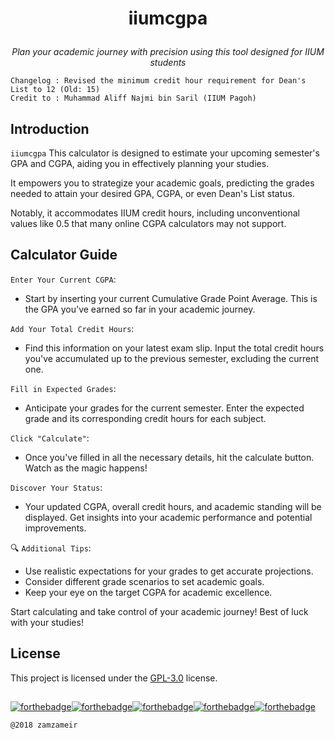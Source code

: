 <h1 align="center">
  <p>iiumcgpa</p>
</h1>

<p align="center">
  <i align="center">Plan your academic journey with precision using this tool designed for IIUM students</i>
</p>

```
Changelog : Revised the minimum credit hour requirement for Dean's List to 12 (Old: 15)
Credit to : Muhammad Aliff Najmi bin Saril (IIUM Pagoh)
```

## Introduction

`iiumcgpa` This calculator is designed to estimate your upcoming semester's GPA and CGPA, aiding you in effectively planning your studies.

It empowers you to strategize your academic goals, predicting the grades needed to attain your desired GPA, CGPA, or even Dean's List status. 

Notably, it accommodates IIUM credit hours, including unconventional values like 0.5 that many online CGPA calculators may not support.


## Calculator Guide 

`Enter Your Current CGPA`:
  - Start by inserting your current Cumulative Grade Point Average. This is the GPA you've earned so far in your academic journey.

`Add Your Total Credit Hours`:
  - Find this information on your latest exam slip. Input the total credit hours you've accumulated up to the previous semester, excluding the current one.

`Fill in Expected Grades`:
  - Anticipate your grades for the current semester. Enter the expected grade and its corresponding credit hours for each subject.

`Click "Calculate"`:
  - Once you've filled in all the necessary details, hit the calculate button. Watch as the magic happens!

`Discover Your Status`:
  - Your updated CGPA, overall credit hours, and academic standing will be displayed. Get insights into your academic performance and potential improvements.

🔍 `Additional Tips`:
  - Use realistic expectations for your grades to get accurate projections.
  - Consider different grade scenarios to set academic goals.
  - Keep your eye on the target CGPA for academic excellence.

Start calculating and take control of your academic journey! Best of luck with your studies!


## License

This project is licensed under the [GPL-3.0](./LICENSE) license.

##

[![forthebadge](https://forthebadge.com/images/badges/uses-html.svg)](https://raw.githubusercontent.com/zamzameir/iiumcgpa/master/index.html)[![forthebadge](https://forthebadge.com/images/badges/uses-css.svg)](https://raw.githubusercontent.com/zamzameir/iiumcgpa/master/style/iiumcgpa.css)[![forthebadge](https://forthebadge.com/images/badges/uses-js.svg)](https://raw.githubusercontent.com/zamzameir/iiumcgpa/master/script/iiumcgpa.js)[![forthebadge](https://forthebadge.com/images/badges/built-with-love.svg)](https://tiny.cc/iiumcgpa)[![forthebadge](https://forthebadge.com/images/badges/check-it-out.svg)](https://tiny.cc/iiumcgpa)

```
@2018 zamzameir
```
